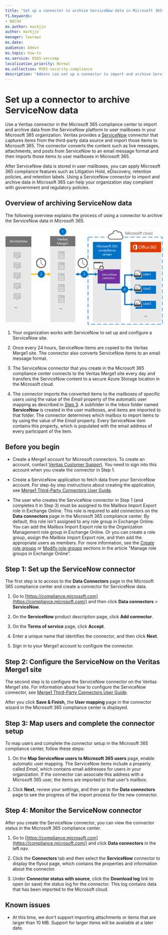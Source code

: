 ```yaml
---
title: "Set up a connector to archive ServiceNow data in Microsoft 365"
f1.keywords:
- NOCSH
ms.author: markjjo
author: markjjo
manager: laurawi
ms.date: 
audience: Admin
ms.topic: how-to
ms.service: O365-seccomp
localization_priority: Normal
ms.collection: M365-security-compliance
description: "Admins can set up a connector to import and archive ServiceNow data from Veritas to Microsoft 365. This connector lets you archive data from third-party data sources in Microsoft 365. After your archive this data, you can use compliance features such as legal hold, content search, and retention policies to manage third-party data."
---
```


# Set up a connector to archive ServiceNow data

Use a Veritas connector in the Microsoft 365 compliance center to import and archive data from the ServiceNow platform to user mailboxes in your Microsoft 365 organization. Veritas provides a [ServiceNow](https://globanet.com/servicenow/) connector that captures items from the third-party data source and import those items to Microsoft 365. The connector converts the content such as live messages, attachments, and posts from ServiceNow to an email message format and then imports those items to user mailboxes in Microsoft 365.

After ServiceNow data is stored in user mailboxes, you can apply Microsoft 365 compliance features such as Litigation Hold, eDiscovery, retention policies, and retention labels. Using a ServiceNow connector to import and archive data in Microsoft 365 can help your organization stay compliant with government and regulatory policies.

## Overview of archiving ServiceNow data

The following overview explains the process of using a connector to archive the ServiceNow data in Microsoft 365.

![Archiving workflow for ServiceNow data.](../media/ServiceNowConnectorWorkflow.png)

1. Your organization works with ServiceNow to set up and configure a ServiceNow site.

2. Once every 24 hours, ServiceNow items are copied to the Veritas Merge1 site. The connector also converts ServiceNow items to an email message format.

3. The ServiceNow connector that you create in the Microsoft 365 compliance center connects to the Veritas Merge1 site every day and transfers the ServiceNow content to a secure Azure Storage location in the Microsoft cloud.

4. The connector imports the converted items to the mailboxes of specific users using the value of the *Email* property of the automatic user mapping as described in [Step 3](#step-3-map-users-and-complete-the-connector-setup). A subfolder in the Inbox folder named **ServiceNow** is created in the user mailboxes, and items are imported to that folder. The connector determines which mailbox to import items to by using the value of the *Email* property. Every ServiceNow item contains this property, which is populated with the email address of every participant of the item.

## Before you begin

- Create a Merge1 account for Microsoft connectors. To create an account, contact [Veritas Customer Support](https://www.veritas.com/content/support/). You need to sign into this account when you create the connector in Step 1.

- Create a ServiceNow application to fetch data from your ServiceNow account. For step-by step instructions about creating the application, see [Merge1 Third-Party Connectors User Guide](https://docs.ms.merge1.globanetportal.com/Merge1%20Third-Party%20Connectors%20ServiceNow%20User%20Guide%20.pdf).

- The user who creates the ServiceNow connector in Step 1 (and completes it in Step 3) must be assigned to the Mailbox Import Export role in Exchange Online. This role is required to add connectors on the **Data connectors** page in the Microsoft 365 compliance center. By default, this role isn't assigned to any role group in Exchange Online. You can add the Mailbox Import Export role to the Organization Management role group in Exchange Online. Or you can create a role group, assign the Mailbox Import Export role, and then add the appropriate users as members. For more information, see the [Create role groups](/Exchange/permissions-exo/role-groups#create-role-groups) or [Modify role groups](/Exchange/permissions-exo/role-groups#modify-role-groups) sections in the article "Manage role groups in Exchange Online".

## Step 1: Set up the ServiceNow connector

The first step is to access to the **Data Connectors** page in the Microsoft 365 compliance center and create a connector for ServiceNow data.

1. Go to [https://compliance.microsoft.com](https://compliance.microsoft.com/) and then click **Data connectors** > **ServiceNow**.

2. On the **ServiceNow** product description page, click **Add connector**.

3. On the **Terms of service** page, click **Accept**.

4. Enter a unique name that identifies the connector, and then click **Next**.

5. Sign in to your Merge1 account to configure the connector.

## Step 2: Configure the ServiceNow on the Veritas Merge1 site

The second step is to configure the ServiceNow connector on the Veritas Merge1 site. For information about how to configure the ServiceNow connector, see [Merge1 Third-Party Connectors User Guide](https://docs.ms.merge1.globanetportal.com/Merge1%20Third-Party%20Connectors%20ServiceNow%20User%20Guide%20.pdf).

After you click **Save & Finish,** the **User mapping** page in the connector wizard in the Microsoft 365 compliance center is displayed.

## Step 3: Map users and complete the connector setup

To map users and complete the connector setup in the Microsoft 365 compliance center, follow these steps:

1. On the **Map ServiceNow users to Microsoft 365 users** page, enable automatic user mapping. The ServiceNow items include a property called *Email*, which contains email addresses for users in your organization. If the connector can associate this address with a Microsoft 365 user, the items are imported to that user's mailbox.

2. Click **Next**, review your settings, and then go to the **Data connectors** page to see the progress of the import process for the new connector.

## Step 4: Monitor the ServiceNow connector

After you create the ServiceNow connector, you can view the connector status in the Microsoft 365 compliance center.

1. Go to [https://compliance.microsoft.com](https://compliance.microsoft.com/) and click **Data connectors** in the left nav.

2. Click the **Connectors** tab and then select the **ServiceNow** connector to display the flyout page, which contains the properties and information about the connector.

3. Under **Connector status with source**, click the **Download log** link to open (or save) the status log for the connector. This log contains data that has been imported to the Microsoft cloud.

## Known issues

- At this time, we don't support importing attachments or items that are larger than 10 MB. Support for larger items will be available at a later date.